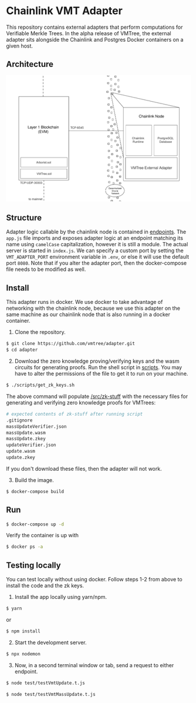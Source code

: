 # Chainlink VMT Adapter
This repository contains external adapters that perform computations for Verifiable Merkle Trees.  In the alpha release of VMTree, the external adapter sits alongside the Chainlink and Postgres Docker containers on a given host.  

## Architecture 
![Diagram](/images/diagram.png)

## Structure
Adapter logic callable by the chainlink node is contained in [endpoints](./src/endpoints/). The `app.js` file imports and exposes adapter logic at an endpoint matching its name using `camelCase` capitalization, however it is still a module. The actual server is started in `index.js`. We can specify a custom port by setting the `VMT_ADAPTER_PORT` environment variable in `.env`, or else it will use the default port `8080`. Note that if you alter the adapter port, then the docker-compose file needs to be modified as well.

## Install
This adapter runs in docker. We use docker to take advantage of networking with the chainlink node, because we use this adapter on the same machine as our chainlink node that is also running in a docker container.

1. Clone the repository.
```sh
$ git clone https://github.com/vmtree/adapter.git
$ cd adapter
```

2. Download the zero knowledge proving/verifying keys and the wasm circuits for generating proofs. Run the shell script in [scripts](./scripts/). You may have to alter the permissions of the file to get it to run on your machine.
```sh
$ ./scripts/get_zk_keys.sh
```
The above command will populate [/src/zk-stuff](./src/zk-stuff/) with the necessary files for generating and verifying zero knowledge proofs for VMTrees:
```sh
# expected contents of zk-stuff after running script
.gitignore
massUpdateVerifier.json
massUpdate.wasm
massUpdate.zkey
updateVerifier.json
update.wasm
update.zkey
```
If you don't download these files, then the adapter will not work.

3. Build the image.
```sh
$ docker-compose build
```

## Run
```sh
$ docker-compose up -d
```
Verify the container is up with
```sh
$ docker ps -a 
```


## Testing locally
You can test locally without using docker. Follow steps 1-2 from above to install the code and the zk keys.
1. Install the app locally using yarn/npm.
```sh
$ yarn
```
or
```sh
$ npm install
```

2. Start the development server.
```sh
$ npx nodemon
```

3. Now, in a second terminal window or tab, send a request to either endpoint.
```sh
$ node test/testVmtUpdate.t.js
```

```sh
$ node test/testVmtMassUpdate.t.js
```
